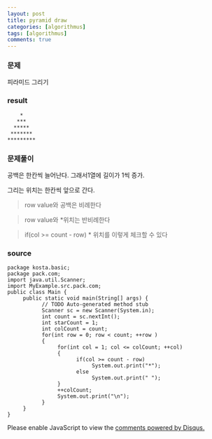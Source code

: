 ```yaml
---
layout: post
title: pyramid draw
categories: [algorithmus]
tags: [algorithmus]
comments: true
---
```

### 문제

피라미드 그리기

### result

        *
       ***
      *****
     *******
    *********

### 문제풀이

공백은 한칸씩 늘어난다.  그래서1열에 길이가 1씩 증가. 

그리는 위치는 한칸씩 앞으로 간다.

> row value와 공백은 비례한다

> row value와 *위치는 반비례한다

> if(col >= count - row) * 위치를 이렇게 체크할 수 있다

### source

~~~
package kosta.basic;
package pack.com;
import java.util.Scanner;
import MyExample.src.pack.com;
public class Main {
     public static void main(String[] args) {
           // TODO Auto-generated method stub
           Scanner sc = new Scanner(System.in);
           int count = sc.nextInt();
           int starCount = 1;
           int colCount = count;
           for(int row = 0; row < count; ++row )
           {
                for(int col = 1; col <= colCount; ++col)
                {
                      if(col >= count - row)
                           System.out.print("*");
                      else
                           System.out.print(" ");                           
                }
                ++colCount;
                System.out.print("\n");
           }
     }
}
~~~
<div id="disqus_thread"></div>
<script>

/**
*  RECOMMENDED CONFIGURATION VARIABLES: EDIT AND UNCOMMENT THE SECTION BELOW TO INSERT DYNAMIC VALUES FROM YOUR PLATFORM OR CMS.
*  LEARN WHY DEFINING THESE VARIABLES IS IMPORTANT: https://disqus.com/admin/universalcode/#configuration-variables*/
/*
var disqus_config = function () {
this.page.url = PAGE_URL;  // Replace PAGE_URL with your page's canonical URL variable
this.page.identifier = PAGE_IDENTIFIER; // Replace PAGE_IDENTIFIER with your page's unique identifier variable
};
*/
(function() { // DON'T EDIT BELOW THIS LINE
var d = document, s = d.createElement('script');
s.src = 'https://parkwonhui.disqus.com/embed.js';
s.setAttribute('data-timestamp', +new Date());
(d.head || d.body).appendChild(s);
})();
</script>
<noscript>Please enable JavaScript to view the <a href="https://disqus.com/?ref_noscript">comments powered by Disqus.</a></noscript>
                            